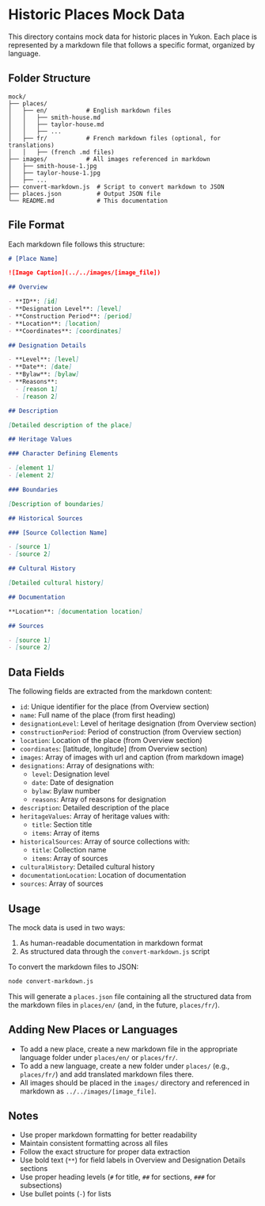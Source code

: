 # Historic Places Mock Data

This directory contains mock data for historic places in Yukon. Each place is represented by a markdown file that follows a specific format, organized by language.

## Folder Structure

```
mock/
├── places/
│   ├── en/           # English markdown files
│   │   ├── smith-house.md
│   │   ├── taylor-house.md
│   │   ├── ...
│   ├── fr/           # French markdown files (optional, for translations)
│   │   ├── (french .md files)
├── images/           # All images referenced in markdown
│   ├── smith-house-1.jpg
│   ├── taylor-house-1.jpg
│   ├── ...
├── convert-markdown.js  # Script to convert markdown to JSON
├── places.json          # Output JSON file
└── README.md            # This documentation
```

## File Format

Each markdown file follows this structure:

```markdown
# [Place Name]

![Image Caption](../../images/[image_file])

## Overview

- **ID**: [id]
- **Designation Level**: [level]
- **Construction Period**: [period]
- **Location**: [location]
- **Coordinates**: [coordinates]

## Designation Details

- **Level**: [level]
- **Date**: [date]
- **Bylaw**: [bylaw]
- **Reasons**:
  - [reason 1]
  - [reason 2]

## Description

[Detailed description of the place]

## Heritage Values

### Character Defining Elements

- [element 1]
- [element 2]

### Boundaries

[Description of boundaries]

## Historical Sources

### [Source Collection Name]

- [source 1]
- [source 2]

## Cultural History

[Detailed cultural history]

## Documentation

**Location**: [documentation location]

## Sources

- [source 1]
- [source 2]
```

## Data Fields

The following fields are extracted from the markdown content:

- `id`: Unique identifier for the place (from Overview section)
- `name`: Full name of the place (from first heading)
- `designationLevel`: Level of heritage designation (from Overview section)
- `constructionPeriod`: Period of construction (from Overview section)
- `location`: Location of the place (from Overview section)
- `coordinates`: [latitude, longitude] (from Overview section)
- `images`: Array of images with url and caption (from markdown image)
- `designations`: Array of designations with:
  - `level`: Designation level
  - `date`: Date of designation
  - `bylaw`: Bylaw number
  - `reasons`: Array of reasons for designation
- `description`: Detailed description of the place
- `heritageValues`: Array of heritage values with:
  - `title`: Section title
  - `items`: Array of items
- `historicalSources`: Array of source collections with:
  - `title`: Collection name
  - `items`: Array of sources
- `culturalHistory`: Detailed cultural history
- `documentationLocation`: Location of documentation
- `sources`: Array of sources

## Usage

The mock data is used in two ways:

1. As human-readable documentation in markdown format
2. As structured data through the `convert-markdown.js` script

To convert the markdown files to JSON:

```bash
node convert-markdown.js
```

This will generate a `places.json` file containing all the structured data from the markdown files in `places/en/` (and, in the future, `places/fr/`).

## Adding New Places or Languages

- To add a new place, create a new markdown file in the appropriate language folder under `places/en/` or `places/fr/`.
- To add a new language, create a new folder under `places/` (e.g., `places/fr/`) and add translated markdown files there.
- All images should be placed in the `images/` directory and referenced in markdown as `../../images/[image_file]`.

## Notes

- Use proper markdown formatting for better readability
- Maintain consistent formatting across all files
- Follow the exact structure for proper data extraction
- Use bold text (`**`) for field labels in Overview and Designation Details sections
- Use proper heading levels (`#` for title, `##` for sections, `###` for subsections)
- Use bullet points (`-`) for lists
